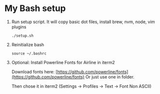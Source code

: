 # My Bash setup

1. Run setup script. It will copy basic dot files, install brew, nvm, node, vim plugins

	~~~
    ./setup.sh
	~~~

2. Reinitialize bash

	~~~
	source ~/.bashrc
	~~~

3. Optional: Install Powerline Fonts for Airline in iterm2

	Download fonts here:
	[https://github.com/powerline/fonts](https://github.com/powerline/fonts)
	Or just use one in folder.

	Then chose it in iterm2 (Settings -> Profiles -> Text -> Font Non ASCII)
